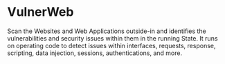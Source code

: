 # VulnerWeb
Scan the Websites and Web Applications outside-in and identifies the vulnerabilities and security issues within them in the running State. It runs on operating code to detect issues within interfaces, requests, response, scripting, data injection, sessions, authentications, and more.
